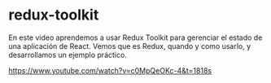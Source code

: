 # redux-toolkit

En este video aprendemos a usar Redux Toolkit para gerenciar el estado de una aplicación de React. Vemos que es Redux, quando y como usarlo, y desarrollamos un ejemplo práctico.

https://www.youtube.com/watch?v=c0MpQeOKc-4&t=1818s